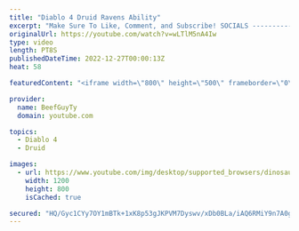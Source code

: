 ```yaml
---
title: "Diablo 4 Druid Ravens Ability"
excerpt: "Make Sure To Like, Comment, and Subscribe! SOCIALS ---------------------------------------------- Join Our ..."
originalUrl: https://youtube.com/watch?v=wLTlM5nA4Iw
type: video
length: PT8S
publishedDateTime: 2022-12-27T00:00:13Z
heat: 58

featuredContent: "<iframe width=\"800\" height=\"500\" frameborder=\"0\" src=\"https://www.youtube.com/embed/wLTlM5nA4Iw\" allow=\"accelerometer; autoplay; encrypted-media; gyroscope; picture-in-picture\" allowfullscreen></iframe>"

provider:
  name: BeefGuyTy
  domain: youtube.com

topics:
  - Diablo 4
  - Druid

images:
  - url: https://www.youtube.com/img/desktop/supported_browsers/dinosaur.png
    width: 1200
    height: 800
    isCached: true

secured: "HQ/Gyc1CYy7OY1mBTk+1xK8p53gJKPVM7Dyswv/xDb0BLa/iAQ6RMiY9n7A0g4t7qsuYMs7dpO058xuzj9ZenxXrpxnKctI2mXbvauaX684+9OVoeRpI+ZnAeXhL+sUEZvNxcBEI11iQBHJ9W+RfAjdIucyXyJt5sVQnLRJlIwl2O7ZLcb+llM1n84wMKDL2zlK8DjUwH+svOjf6NjzZTaIi4Vq68JjZk2zM2E+rP/zUJwUAlkpxarAQEFUyzyi923JTQ4ns4rNLTO8D++npUFFNPdxaD0Z/teCjx10RTAgQmk3JWv9N8I7LmZr2csoqvzdtmKVLDB/NleogqKcBqH7ah2nkrrzktJCehpMaFW6PWKgU1UnrXR1oINxQxE2ctpg+oMPLsMAqzIVyf+WttkaQ+zTJoH41Exr5bkY8aAc=;RupzZc6SQ+0f2Qd3rdh9gA=="
---
```


